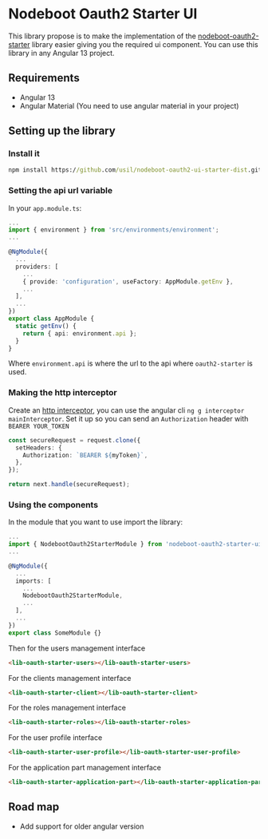 # Nodeboot Oauth2 Starter UI

This library propose is to make the implementation of the [nodeboot-oauth2-starter](https://github.com/usil/nodeboot-oauth2-starter/wiki) library easier giving you the required ui component. You can use this library in any Angular 13 project.

## Requirements

- Angular 13
- Angular Material (You need to use angular material in your project)

## Setting up the library

### Install it

```cmd
npm install https://github.com/usil/nodeboot-oauth2-ui-starter-dist.git
```

### Setting the api url variable

In your `app.module.ts`:

```typescript
...
import { environment } from 'src/environments/environment';
...

@NgModule({
  ...
  providers: [
    ...
    { provide: 'configuration', useFactory: AppModule.getEnv },
    ...
  ],
  ...
})
export class AppModule {
  static getEnv() {
    return { api: environment.api };
  }
}
```

Where `environment.api` is where the url to the api where `oauth2-starter` is used.

### Making the http interceptor

Create an [http interceptor](https://angular.io/api/common/http/HttpInterceptor), you can use the angular cli `ng g interceptor mainInterceptor`. Set it up so you can send an `Authorization` header with `BEARER YOUR_TOKEN`

```typescript
const secureRequest = request.clone({
  setHeaders: {
    Authorization: `BEARER ${myToken}`,
  },
});

return next.handle(secureRequest);
```

### Using the components

In the module that you want to use import the library:

```typescript
...
import { NodebootOauth2StarterModule } from 'nodeboot-oauth2-starter-ui';
...

@NgModule({
  ...
  imports: [
    ...
    NodebootOauth2StarterModule,
    ...
  ],
  ...
})
export class SomeModule {}
```

Then for the users management interface

```html
<lib-oauth-starter-users></lib-oauth-starter-users>
```

For the clients management interface

```html
<lib-oauth-starter-client></lib-oauth-starter-client>
```

For the roles management interface

```html
<lib-oauth-starter-roles></lib-oauth-starter-roles>
```

For the user profile interface

```html
<lib-oauth-starter-user-profile></lib-oauth-starter-user-profile>
```

For the application part management interface

```html
<lib-oauth-starter-application-part></lib-oauth-starter-application-part>
```

## Road map

- Add support for older angular version
